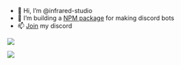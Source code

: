 - 👋 Hi, I’m @infrared-studio
- 👀 I’m building a [NPM package](https://www.npmjs.com/package/splitscript.js?activeTab=readme) for making discord bots
- 📫 [Join](https://discord.gg/6vZ9emknfJ) my discord
<!---
infrared-studio/infrared-studio is a ✨ special ✨ repository because its `README.md` (this file) appears on your GitHub profile.
You can click the Preview link to take a look at your changes.
--->
![](https://github-readme-stats.vercel.app/api?username=infrared-studio&theme=dracula&show_icons=true&hide_border=true)

![](https://github-readme-stats.vercel.app/api/top-langs/?username=infrared-studio&langs_count=8&theme=dracula&layout=compact&hide_border=true)
